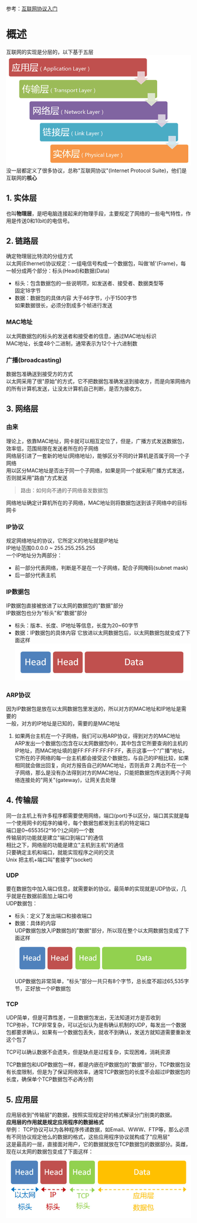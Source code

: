 参考：[互联网协议入门](http://www.ruanyifeng.com/blog/2012/05/internet_protocol_suite_part_i.html)

# 概述
互联网的实现是分层的，以下基于五层
![osi](../assets/osi.png)  
没一层都定义了很多协议，总称"互联网协议"(Internet Protocol
Suite)，他们是互联网的**核心**

## 1. 实体层
也叫**物理层**，是吧电脑连接起来的物理手段，主要规定了网络的一些电气特性，作用是传送0和1(bit)的电信号。

## 2. 链路层
确定物理层比特流的分组方式  
以太网(Ethernet)协议规定：一组电信号构成一个数据包，叫做'帧'(Frame)，每一帧分成两个部分：标头(Head)和数据(Data)
- 标头：包含数据包的一些说明项，如发送者、接受者、数据类型等  
固定18字节
- 数据：数据包的具体内容
大于46字节，小于1500字节  
如果数据很长，必须分割成多个帧进行发送

### MAC地址
以太网数据包的标头的发送者和接受者的信息，通过MAC地址标识  
MAC地址，长度48个二进制，通常表示为12个十六进制数

### 广播(broadcasting)
数据包准确送到接受方的方式  
以太网采用了很"原始"的方式，它不把数据包准确发送到接收方，而是向笨网络内的所有计算机发送，让没太计算机自己判断，是否为接收方。  

## 3. 网络层
### 由来
理论上，依靠MAC地址，网卡就可以相互定位了，但是，广播方式发送数据包，效率低，范围局限在发送者所在的子网络  
网络层引进了一套新的地址(网络地址)，能够区分不同的计算机是否属于同一个子网络  
用以区分MAC地址是否出于同一个子网络，如果是同一个就采用广播方式发送，否则就采用"路由"方式发送
> 路由：如何向不通的子网络奋发数据包   

网络地址确定计算机所在的子网络，MAC地址则将数据包送到该子网络中的目标网卡

### IP协议
规定网络地址的协议，它所定义的地址就是IP地址  
IP地址范围0.0.0.0 ~ 255.255.255.255  
一个IP地址分为两部分：  
- 前一部分代表网络，判断是不是在一个子网络，配合子网掩码(subnet mask)
- 后一部分代表主机

### IP数据包
IP数据包直接被放进了以太网的数据包的"数据"部分  
IP数据包也分为"标头"和"数据"部分
- 标头：版本、长度、IP地址等信息，长度为20~60字节
- 数据：IP数据包的具体内容
它放进以太网数据包后，以太网数据包就变成了下面这样
![ethernet packet](../assets/ethernet_packet.png)

### ARP协议
因为IP数据包是放在以太网数据包里发送的，所以对方的MAC地址和IP地址是需要的  
一般，对方的IP地址是已知的，需要的是MAC地址
1. 如果两台主机在一个子网络，我们可以用ARP协议，得到对方的MAC地址  
ARP发出一个数据包(包含在以太网数据包中)，其中包含它所要查询的主机的IP地址，而MAC地址填的是FF:FF:FF:FF:FF:FF，表示这事一个"广播"地址，它所在的子网络的每一台主机都会接受这个数据包，与自己的IP相比较，如果相同就会做出回复，向对方报告自己的MAC地址，否则丢弃
2.两台不在一个子网络，那么是没有办法得到对方的MAC地址，只能把数据包传送到两个子网络连接处的"网关"(gateway)，让网关去处理

## 4. 传输层
同一台主机上有许多程序都需要使用网络，端口(port)予以区分，端口其实就是每一个使用网卡的程序的编号，每个数据包都发到主机的特定端口  
端口是0~65535(2^16个)之间的一个数  
传输层的功能就是建立"端口到端口"的通信  
相比之下，网络层的功能是建立"主机到主机"的通信  
只要确定主机和端口，就能实现程序之间的交流  
Unix 把主机+端口叫"套接字"(socket)

### UDP
要在数据包中加入端口信息，就需要新的协议。最简单的实现就是UDP协议，几乎就是在数据前面加上端口号  
UDP数据包：
- 标头：定义了发出端口和接收端口
- 数据：具体的内容  
UDP数据包放入IP数据包的"数据"部分，所以现在整个以太网数据包变成了下面这样
![UDP](../assets/udp_packet.png)  
UDP数据包非常简单，"标头"部分一共只有8个字节，总长度不超过65,535字节，正好放一个IP数据包

### TCP
UDP简单，但是可靠性差，一旦数据包发出，无法知道对方是否收到  
TCP弥补，TCP非常复杂，可以近似认为是有确认机制的UDP，每发出一个数据包都要求确认，如果有一个数据包丢失，就收不到确认，发送方就知道需要重新发这个包了  

TCP可以确认数据不会遗失，但是缺点是过程复杂，实现困难，消耗资源  

TCP数据包和UDP数据包一样，都是内嵌在IP数据包的"数据"部分，TCP数据包没有长度限制，但是为了保证网络效率，通常TCP数据包的长度不会超过IP数据包的长度，确保单个TCP数据包不必再分割

## 5. 应用层
应用层收到"传输层"的数据，按照实现规定好的格式解读分门别类的数据。  
**应用层的作用就是规定应用程序的数据格式**  
举例：
TCP协议可以为各种程序传递数据，如Email、WWW、FTP等，那么必须有不同协议规定他么的数据的格式，这些应用程序协议就构成了"应用层"  
这是最高的一层，直接面对用户，它的数据就放在TCP数据包的数据部分。英雌，现在以太网的数据包变成了下面这样：
![final](../assets/final_packet.png)
